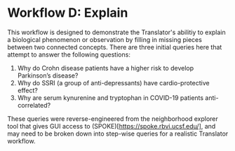 # Workflow D: Explain
This workflow is designed to demonstrate the Translator's abilitiy 
to explain a biological phenomenon or observation by filling in
missing pieces between two connected concepts. There are three initial
queries here that attempt to answer the following questions:

1. Why do Crohn disease patients have a higher risk to develop
Parkinson’s disease?
2. Why do SSRI (a group of anti-depressants) have cardio-protective
effect?
3. Why are serum kynurenine and tryptophan in COVID-19 patients
anti-correlated?

These queries were reverse-engineered from the neighborhood explorer
tool that gives GUI access to (SPOKE)[https://spoke.rbvi.ucsf.edu/], and
may need to be broken down into step-wise queries for a realistic
Translator workflow.
